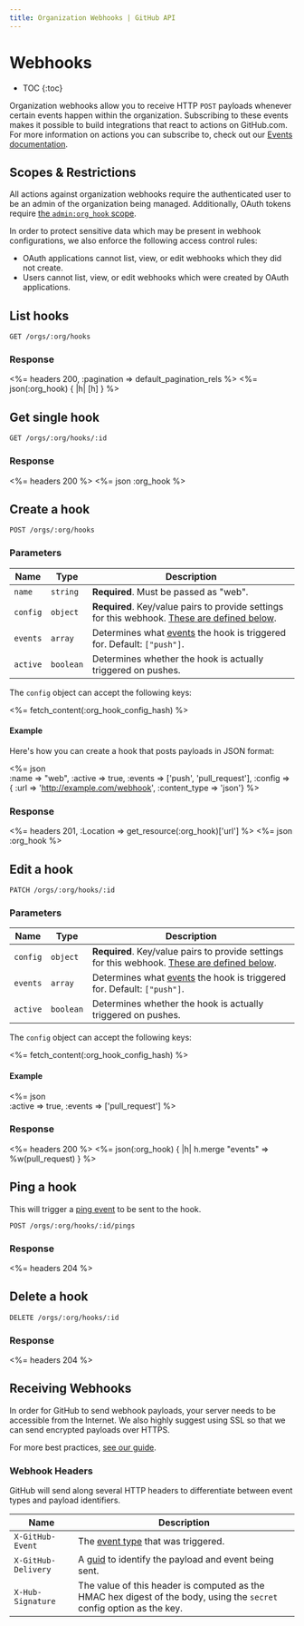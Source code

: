 ```yaml
---
title: Organization Webhooks | GitHub API
---
```


# Webhooks

* TOC
{:toc}

Organization webhooks allow you to receive HTTP `POST` payloads whenever certain events happen within the organization. Subscribing to these events makes it possible to build integrations that react to actions on GitHub.com. For more information on actions you can subscribe to, check out our [Events documentation][webhook-events].

## Scopes & Restrictions

All actions against organization webhooks require the authenticated user to be an admin of the organization being managed. Additionally, OAuth tokens require [the `admin:org_hook` scope](/v3/oauth/#scopes).

In order to protect sensitive data which may be present in webhook configurations, we also enforce the following access control rules:

- OAuth applications cannot list, view, or edit webhooks which they did not create.
- Users cannot list, view, or edit webhooks which were created by OAuth applications.

## List hooks

    GET /orgs/:org/hooks

### Response

<%= headers 200, :pagination => default_pagination_rels %>
<%= json(:org_hook) { |h| [h] } %>


## Get single hook

    GET /orgs/:org/hooks/:id

### Response

<%= headers 200 %>
<%= json :org_hook %>


## Create a hook

    POST /orgs/:org/hooks

### Parameters

Name | Type | Description
-----|------|--------------
`name`|`string` | **Required**. Must be passed as "web".
`config`|`object` | **Required**. Key/value pairs to provide settings for this webhook. [These are defined below](#create-hook-config-params).
`events`|`array` | Determines what [events][event-types] the hook is triggered for.  Default: `["push"]`.
`active`|`boolean` | Determines whether the hook is actually triggered on pushes.

<a name="create-hook-config-params"></a>
The `config` object can accept the following keys:

<%= fetch_content(:org_hook_config_hash) %>

#### Example

Here's how you can create a hook that posts payloads in JSON format:

<%= json \
      :name => "web",
      :active => true,
      :events => ['push', 'pull_request'],
      :config => {
        :url => 'http://example.com/webhook',
        :content_type => 'json'}
%>

### Response

<%= headers 201, :Location => get_resource(:org_hook)['url'] %>
<%= json :org_hook %>


## Edit a hook

    PATCH /orgs/:org/hooks/:id

### Parameters

Name | Type | Description
-----|------|--------------
`config`|`object` | **Required**. Key/value pairs to provide settings for this webhook. [These are defined below](#update-hook-config-params).
`events`|`array` | Determines what [events][event-types] the hook is triggered for.  Default: `["push"]`.
`active`|`boolean` | Determines whether the hook is actually triggered on pushes.

<a name="update-hook-config-params"></a>
The `config` object can accept the following keys:

<%= fetch_content(:org_hook_config_hash) %>


#### Example

<%= json \
      :active => true,
      :events => ['pull_request']
%>

### Response

<%= headers 200 %>
<%= json(:org_hook) { |h| h.merge "events" => %w(pull_request) } %>


## Ping a hook

This will trigger a [ping event][ping-event-url] to be sent to the hook.

    POST /orgs/:org/hooks/:id/pings

### Response

<%= headers 204 %>


## Delete a hook

    DELETE /orgs/:org/hooks/:id

### Response

<%= headers 204 %>


## Receiving Webhooks

In order for GitHub to send webhook payloads, your server needs to be accessible from the Internet. We also highly suggest using SSL so that we can send encrypted payloads over HTTPS.

For more best practices, [see our guide][best-integration-practices].

### Webhook Headers

GitHub will send along several HTTP headers to differentiate between event types and payload identifiers.

Name | Description
-----|-----------|
`X-GitHub-Event` | The [event type](/v3/activity/events/types/) that was triggered.
`X-GitHub-Delivery` | A [guid][guid] to identify the payload and event being sent.
`X-Hub-Signature` | The value of this header is computed as the HMAC hex digest of the body, using the `secret` config option as the key.


[guid]: http://en.wikipedia.org/wiki/Globally_unique_identifier
[hub-signature]: https://github.com/github/github-services/blob/f3bb3dd780feb6318c42b2db064ed6d481b70a1f/lib/service/http_helper.rb#L77
[ping-event-url]: /webhooks/#ping-event
[webhook-events]: /webhooks/#events
[event-types]: /v3/activity/events/types/
[media-type]: /v3/media
[best-integration-practices]: /guides/best-practices-for-integrators/
[developer-blog-post]: /changes/2014-12-03-preview-the-new-organization-webhooks-api/
